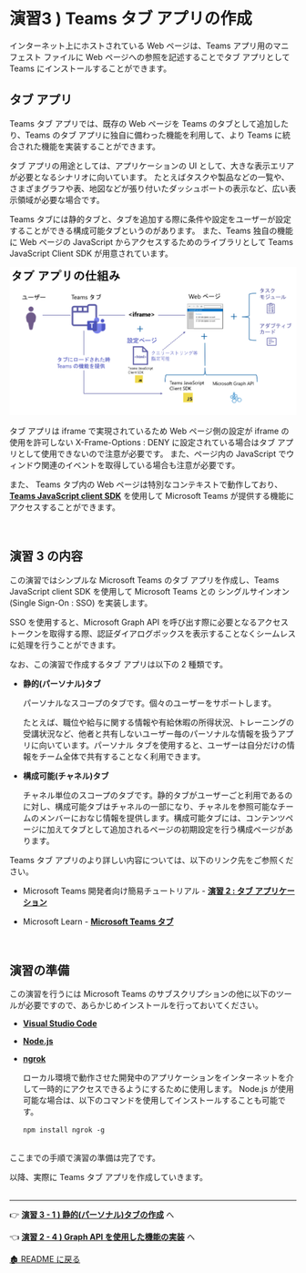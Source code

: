 # 演習3 ) Teams タブ アプリの作成
インターネット上にホストされている Web ページは、Teams アプリ用のマニフェスト ファイルに Web ページへの参照を記述することでタブ アプリとして Teams にインストールすることができます。

## タブ アプリ

Teams タブ アプリでは、既存の Web ページを Teams のタブとして追加したり、Teams のタブ アプリに独自に備わった機能を利用して、より Teams に統合された機能を実装することができます。

タブ アプリの用途としては、アプリケーションの UI として、大きな表示エリアが必要となるシナリオに向いています。
たとえばタスクや製品などの一覧や、さまざまグラフや表、地図などが張り付いたダッシュボートの表示など、広い表示領域が必要な場合です。

Teams タブには静的タブと、タブを追加する際に条件や設定をユーザーが設定することができる構成可能タブというのがあります。
また、Teams 独自の機能に Web ページの JavaScript からアクセスするためのライブラリとして Teams JavaScript Client SDK が用意されています。

<img src="images/22Dec_TabApp_structure.png" >

タブ アプリは iframe で実現されているため Web ページ側の設定が iframe の使用を許可しない X-Frame-Options : DENY に設定されている場合はタブ アプリとして使用できないので注意が必要です。
また、ページ内の JavaScript でウィンドウ関連のイベントを取得している場合も注意が必要です。

また、 Teams タブ内の Web ページは特別なコンテキストで動作しており、[**Teams JavaScript client SDK**](https://learn.microsoft.com/ja-jp/microsoftteams/platform/tabs/how-to/using-teams-client-sdk?source=recommendations&tabs=javascript%2Cmanifest-teams-toolkit#apis-organized-into-capabilities) を使用して Microsoft Teams が提供する機能にアクセスすることができます。

<br>

## 演習 3 の内容

この演習ではシンプルな Microsoft Teams のタブ アプリを作成し、Teams JavaScript client SDK を使用して Microsoft Teams との シングルサインオン(Single Sign-On : SSO) を実装します。

SSO を使用すると、Microsoft Graph API を呼び出す際に必要となるアクセストークンを取得する際、認証ダイアログボックスを表示することなくシームレスに処理を行うことができます。

なお、この演習で作成するタブ アプリは以下の 2 種類です。

* **静的(パーソナル)タブ**

    パーソナルなスコープのタブです。個々のユーザーをサポートします。

    たとえば、職位や給与に関する情報や有給休暇の所得状況、トレーニングの受講状況など、他者と共有しないユーザー毎のパーソナルな情報を扱うアプリに向いています。パーソナル タブを使用すると、ユーザーは自分だけの情報をチーム全体で共有することなく利用できます。

* **構成可能(チャネル)タブ**

    チャネル単位のスコープのタブです。静的タブがユーザーごと利用であるのに対し、構成可能タブはチャネルの一部になり、チャネルを参照可能なチームのメンバーにおなじ情報を提供します。構成可能タブには、コンテンツページに加えてタブとして追加されるページの初期設定を行う構成ページがあります。

Teams タブ アプリのより詳しい内容については、以下のリンク先をご参照ください。

* Microsoft Teams 開発者向け簡易チュートリアル - [**演習 2 : タブ アプリケーション**](https://github.com/osamum/Easyway-for-MSTeamsAppDev/blob/master/Ex02.md#%E6%BC%94%E7%BF%92-2--%E3%82%BF%E3%83%96-%E3%82%A2%E3%83%97%E3%83%AA%E3%82%B1%E3%83%BC%E3%82%B7%E3%83%A7%E3%83%B3)

* Microsoft Learn -  [**Microsoft Teams タブ**](https://learn.microsoft.com/ja-jp/microsoftteams/platform/tabs/what-are-tabs)

<br>

## 演習の準備

この演習を行うには Microsoft Teams のサブスクリプションの他に以下のツールが必要ですので、あらかじめインストールを行っておいてください。

* **[Visual Studio Code](https://code.visualstudio.com/Download)**

* [**Node.js**](https://nodejs.org/en/)

 
* **[ngrok](https://ngrok.com/download)**

    ローカル環境で動作させた開発中のアプリケーションをインターネットを介して一時的にアクセスできるようにするために使用します。 Node.js が使用可能な場合は、以下のコマンドを使用してインストールすることも可能です。

    ```
    npm install ngrok -g
    ```
<br>
ここまでの手順で演習の準備は完了です。

以降、実際に Teams タブ アプリを作成していきます。
<br><br>
_ _ _

👉 [**演習 3 - 1 ) 静的(パーソナル)タブの作成**](Ex03-1.md) へ

👈 [**演習 2 - 4 ) Graph API を使用した機能の実装**](Ex02-4.md) へ

[🏚️ README に戻る](README.md)